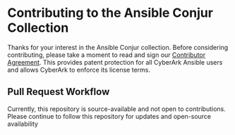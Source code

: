 # Contributing to the Ansible Conjur Collection

Thanks for your interest in the Ansible Conjur collection.  Before considering contributing, please take a moment to read and sign our <a href="https://github.com/cyberark/conjur/blob/master/Contributing_OSS/CyberArk_Open_Source_Contributor_Agreement.pdf" download="conjur_contributor_agreement">Contributor Agreement</a>. This provides patent protection for all CyberArk Ansible users and allows CyberArk to enforce its license terms.

## Pull Request Workflow

Currently, this repository is source-available and not open to contributions.  Please continue to follow this repository for updates and open-source availability
